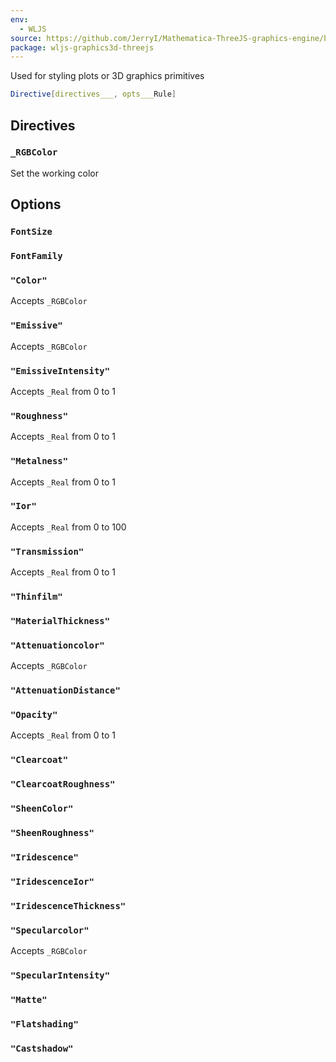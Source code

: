 ```yaml
---
env:
  - WLJS
source: https://github.com/JerryI/Mathematica-ThreeJS-graphics-engine/blob/dev/src/kernel.js
package: wljs-graphics3d-threejs
---
```

Used for styling plots or 3D graphics primitives

```mathematica
Directive[directives___, opts___Rule]
```

## Directives
### `_RGBColor`
Set the working color

## Options

### `FontSize`
### `FontFamily`

### `"Color"`
Accepts `_RGBColor`

### `"Emissive"`
Accepts `_RGBColor`

### `"EmissiveIntensity"`
Accepts `_Real` from 0 to 1

### `"Roughness"`
Accepts `_Real` from 0 to 1

### `"Metalness"`
Accepts `_Real` from 0 to 1

### `"Ior"`
Accepts `_Real` from 0 to 100

### `"Transmission"`
Accepts `_Real` from 0 to 1

### `"Thinfilm"`

### `"MaterialThickness"`

### `"Attenuationcolor"`
Accepts `_RGBColor`

### `"AttenuationDistance"`

### `"Opacity"`
Accepts `_Real` from 0 to 1

### `"Clearcoat"`

### `"ClearcoatRoughness"`

### `"SheenColor"`

### `"SheenRoughness"`

### `"Iridescence"`

### `"IridescenceIor"`

### `"IridescenceThickness"`

### `"Specularcolor"`
Accepts `_RGBColor`

### `"SpecularIntensity"`

### `"Matte"`

### `"Flatshading"`

### `"Castshadow"`

